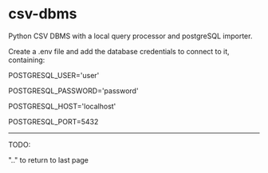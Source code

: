 # csv-dbms
Python CSV DBMS with a local query processor and postgreSQL importer.


Create a .env file and add the database credentials to connect to it, containing:


POSTGRESQL_USER='user' 

POSTGRESQL_PASSWORD='password' 

POSTGRESQL_HOST='localhost' 

POSTGRESQL_PORT=5432 

___

TODO:

".." to return to last page

